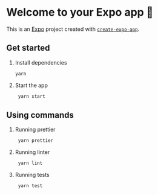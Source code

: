 # Welcome to your Expo app 👋

This is an [Expo](https://expo.dev) project created with [`create-expo-app`](https://www.npmjs.com/package/create-expo-app).

## Get started

1. Install dependencies

   ```bash
   yarn
   ```

2. Start the app

   ```bash
    yarn start
   ```

## Using commands

1. Running prettier

   ```bash
    yarn prettier
   ```

2. Running linter

   ```bash
    yarn lint
   ```

3. Running tests

   ```bash
    yarn test
   ```
